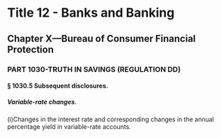 
# Title 12 - Banks and Banking
## Chapter X—Bureau of Consumer Financial Protection
### PART 1030-TRUTH IN SAVINGS (REGULATION DD)
#### § 1030.5 Subsequent disclosures.
##### Variable-rate changes.

(i)Changes in the interest rate and corresponding changes in the annual percentage yield in variable-rate accounts.
